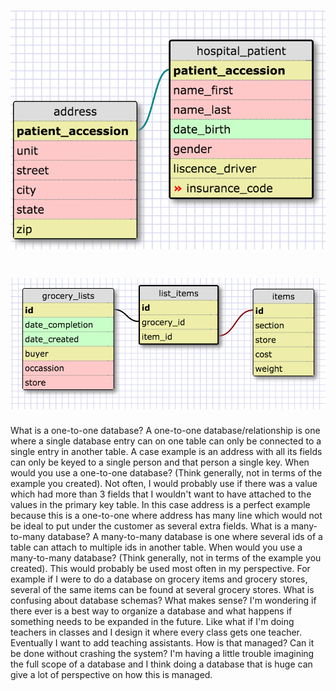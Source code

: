 
# ![Release 2: Create a One-to-one Schema](imgs/release2.png)  
# ![Release 4: Refactor](imgs/release4.png)  


What is a one-to-one database?
	A one-to-one database/relationship is one where a single database entry can on one table can only be connected to a single entry in another table. A case example is an address with all its fields can only be keyed to a single person and that person a single key. 
When would you use a one-to-one database? (Think generally, not in terms of the example you created).
	Not often, I would probably use if there was a value which had more than 3 fields that I wouldn't want to have attached to the values in the primary key table. In this case address is a perfect example because this is a one-to-one where address has many line which would not be ideal to put under the customer as several extra fields. 
What is a many-to-many database?
	A many-to-many database is one where several ids of a table can attach to multiple ids in another table. 
When would you use a many-to-many database? (Think generally, not in terms of the example you created).
	This would probably be used most often in my perspective. For example if I were to do a database on grocery items and grocery stores, several of the same items can be found at several grocery stores.
What is confusing about database schemas? What makes sense?
	I'm wondering if there ever is a best way to organize a database and what happens if something needs to be expanded in the future. Like what if I'm doing teachers in classes and I design it where every class gets one teacher. Eventually I want to add teaching assistants. How is that managed? Can it be done without crashing the system?
	I'm having a little trouble imagining the full scope of a database and I think doing a database that is huge can give a lot of perspective on how this is managed. 